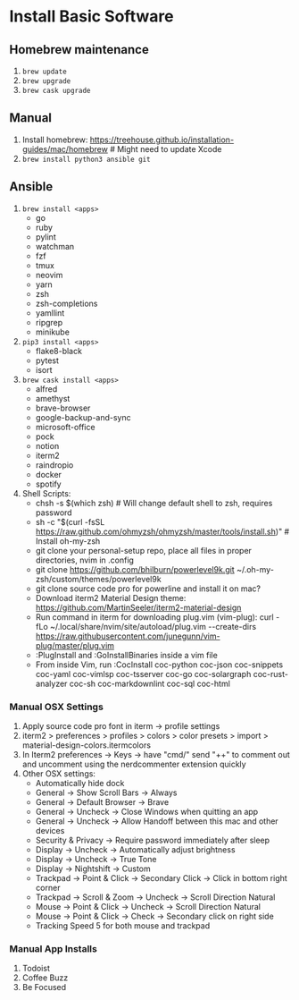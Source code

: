# Install Basic Software

## Homebrew maintenance

1. `brew update`
2. `brew upgrade`
3. `brew cask upgrade`

## Manual

1. Install homebrew: https://treehouse.github.io/installation-guides/mac/homebrew # Might need to update Xcode
2. `brew install python3 ansible git`

## Ansible

1. `brew install <apps>`
    * go
    * ruby
    * pylint
    * watchman
    * fzf
    * tmux
    * neovim
    * yarn
    * zsh
    * zsh-completions
    * yamllint
    * ripgrep
    * minikube
2. `pip3 install <apps>`
    * flake8-black
    * pytest
    * isort
3. `brew cask install <apps>`
    * alfred
    * amethyst
    * brave-browser
    * google-backup-and-sync
    * microsoft-office
    * pock
    * notion
    * iterm2
    * raindropio
    * docker
    * spotify
4. Shell Scripts:
    * chsh -s \$(which zsh) # Will change default shell to zsh, requires password
    * sh -c "\$(curl -fsSL https://raw.github.com/ohmyzsh/ohmyzsh/master/tools/install.sh)" # Install oh-my-zsh
    * git clone your personal-setup repo, place all files in proper directories, nvim in .config
    * git clone https://github.com/bhilburn/powerlevel9k.git ~/.oh-my-zsh/custom/themes/powerlevel9k
    * git clone source code pro for powerline and install it on mac?
    * Download iterm2 Material Design theme: https://github.com/MartinSeeler/iterm2-material-design
    * Run command in iterm for downloading plug.vim (vim-plug): curl -fLo ~/.local/share/nvim/site/autoload/plug.vim --create-dirs https://raw.githubusercontent.com/junegunn/vim-plug/master/plug.vim
    * :PlugInstall and :GoInstallBinaries inside a vim file
    * From inside Vim, run :CocInstall coc-python coc-json coc-snippets coc-yaml coc-vimlsp coc-tsserver coc-go coc-solargraph coc-rust-analyzer coc-sh coc-markdownlint coc-sql coc-html

### Manual OSX Settings
1. Apply source code pro font in iterm -> profile settings
2. iterm2 > preferences > profiles > colors > color presets > import > material-design-colors.itermcolors
3. In Iterm2 preferences -> Keys -> have "cmd/" send "++" to comment out and uncomment using the nerdcommenter extension quickly
4. Other OSX settings:
    * Automatically hide dock
    * General -> Show Scroll Bars -> Always
    * General -> Default Browser -> Brave
    * General -> Uncheck -> Close Windows when quitting an app
    * General -> Uncheck -> Allow Handoff between this mac and other devices
    * Security & Privacy -> Require password immediately after sleep
    * Display -> Uncheck -> Automatically adjust brightness
    * Display -> Uncheck -> True Tone
    * Display -> Nightshift -> Custom
    * Trackpad -> Point & Click -> Secondary Click -> Click in bottom right corner
    * Trackpad -> Scroll & Zoom -> Uncheck -> Scroll Direction Natural
    * Mouse -> Point & Click -> Uncheck -> Scroll Direction Natural
    * Mouse -> Point & Click -> Check -> Secondary click on right side
    * Tracking Speed 5 for both mouse and trackpad

### Manual App Installs
1. Todoist
2. Coffee Buzz
3. Be Focused
